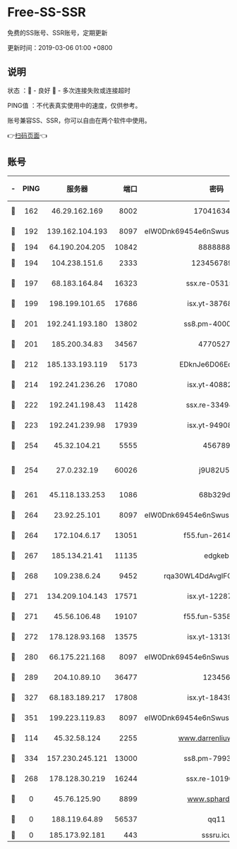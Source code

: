 # Free-SS-SSR

免费的SS账号、SSR账号，定期更新

更新时间：2019-03-06 01:00 +0800

## 说明

状态     ：🙂 - 良好 🙁 - 多次连接失败或连接超时

PING值   ：不代表真实使用中的速度，仅供参考。

账号兼容SS、SSR，你可以自由在两个软件中使用。

👉[扫码页面](https://liesauer.github.io/free-ss-ssr.github.io/)👈

## 账号

|-|PING|服务器|端口|密码|加密方式|区域|
|:----:|:----:|:-----:|-----:|:----:|:----:|:----:|
|🙂|162|46.29.162.169|8002|1704163453|aes-256-cfb|RU|
|🙂|192|139.162.104.193|8097|eIW0Dnk69454e6nSwuspv9DmS201tQ0D|aes-256-cfb|JP|
|🙂|194|64.190.204.205|10842|88888888|rc4-md5|US|
|🙂|194|104.238.151.6|2333|12345678900|aes-256-cfb|JP|
|🙂|197|68.183.164.84|16323|ssx.re-05315643|aes-256-cfb|US|
|🙂|199|198.199.101.65|17686|isx.yt-38768454|aes-256-cfb|US|
|🙂|201|192.241.193.180|13802|ss8.pm-40001184|aes-256-cfb|US|
|🙂|201|185.200.34.83|34567|47705279|aes-256-cfb|US|
|🙂|212|185.133.193.119|5173|EDknJe6D06EoWDaw|aes-256-cfb|US|
|🙂|214|192.241.236.26|17080|isx.yt-40882343|aes-256-cfb|US|
|🙂|222|192.241.198.43|11428|ssx.re-33494381|aes-256-cfb|US|
|🙂|223|192.241.239.98|17939|isx.yt-94908149|aes-256-cfb|US|
|🙂|254|45.32.104.21|5555|456789|aes-256-cfb|SG|
|🙂|254|27.0.232.19|60026|j9U82U53|xchacha20-ietf-poly1305|HK|
|🙂|261|45.118.133.253|1086|68b329da|aes-256-cfb|SG|
|🙂|264|23.92.25.101|8097|eIW0Dnk69454e6nSwuspv9DmS201tQ0D|aes-256-cfb|US|
|🙂|264|172.104.6.17|13051|f55.fun-26146872|aes-256-cfb|US|
|🙂|267|185.134.21.41|11135|edgkeb|aes-256-cfb|GB|
|🙂|268|109.238.6.24|9452|rqa30WL4DdAvgIFG6Fs3znzTa|aes-256-cfb|FR|
|🙂|271|134.209.104.143|17571|isx.yt-12287887|aes-256-cfb|SG|
|🙂|271|45.56.106.48|19107|f55.fun-53586818|aes-256-cfb|US|
|🙂|272|178.128.93.168|13575|isx.yt-13139523|aes-256-cfb|SG|
|🙂|280|66.175.221.168|8097|eIW0Dnk69454e6nSwuspv9DmS201tQ0D|aes-256-cfb|US|
|🙂|289|204.10.89.10|36477|123456|aes-256-cfb|US|
|🙂|327|68.183.189.217|17808|isx.yt-18439872|aes-256-cfb|SG|
|🙂|351|199.223.119.83|8097|eIW0Dnk69454e6nSwuspv9DmS201tQ0D|aes-256-cfb|US|
|🙂|114|45.32.58.124|2255|www.darrenliuwei.com|aes-256-cfb|JP|
|🙂|334|157.230.245.121|13000|ss8.pm-79933809|aes-256-cfb|SG|
|🙁|268|178.128.30.219|16244|ssx.re-10190276|aes-256-cfb|SG|
|🙁|0|45.76.125.90|8899|www.sphard.com|aes-256-cfb|JP|
|🙁|0|188.119.64.89|56537|qq11|aes-256-cfb|RU|
|🙁|0|185.173.92.181|443|sssru.icu|rc4-md5|RU|
